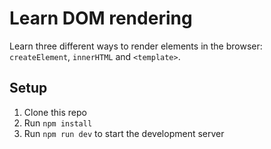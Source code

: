 # Learn DOM rendering

Learn three different ways to render elements in the browser: `createElement`, `innerHTML` and `<template>`.

## Setup

1. Clone this repo
1. Run `npm install`
1. Run `npm run dev` to start the development server
